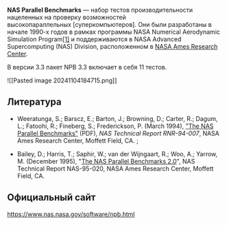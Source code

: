 **NAS Parallel Benchmarks** — набор тестов производительности нацеленных на проверку возможностей высокопараллельных [суперкомпьютеров]. Они были разработаны в начале 1990-х годов в рамках программы NASA Numerical Aerodynamic Simulation Program[[1]](https://ru.wikipedia.org/wiki/NAS_Parallel_Benchmarks#cite_note-nas-par-2007-nglu-1) и поддерживаются в NASA Advanced Supercomputing (NAS) Division, расположенном в [NASA Ames Research Center](https://ru.wikipedia.org/wiki/NASA_Ames_Research_Center "NASA Ames Research Center").

В версии 3.3 пакет NPB 3.3 включает в себя 11 тестов.

![[Pasted image 20241104184715.png]]


## Литература

- Weeratunga, S.; Barscz, E.; Barton, J.; Browning, D.; Carter, R.; Dagum, L.; Fatoohi, R.; Fineberg, S.; Frederickson, P. (March 1994), ["The NAS Parallel Benchmarks"](https://www.nas.nasa.gov/assets/pdf/techreports/1994/rnr-94-007.pdf) (PDF), _NAS Technical Report RNR-94-007_, NASA Ames Research Center, Moffett Field, CA. ;

- Bailey, D.; Harris, T.; Saphir, W.; van der Wijngaart, R.; Woo, A.; Yarrow, M. (December 1995), "[The NAS Parallel Benchmarks 2.0](https://web.archive.org/web/20110927034139/http://www.nas.nasa.gov/News/Techreports/1995/PDF/nas-95-020.pdf)", NAS Technical Report NAS-95-020, NASA Ames Research Center, Moffett Field, CA.

## Официальный сайт
https://www.nas.nasa.gov/software/npb.html